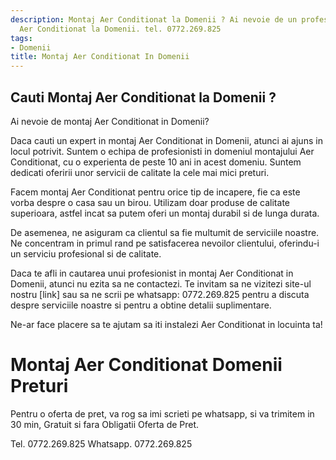 ```yaml
---
description: Montaj Aer Conditionat la Domenii ? Ai nevoie de un profesionist in Montaj
  Aer Conditionat la Domenii. tel. 0772.269.825
tags:
- Domenii
title: Montaj Aer Conditionat In Domenii
---
```



## Cauti Montaj Aer Conditionat la Domenii ?

Ai nevoie de montaj Aer Conditionat in Domenii? 

Daca cauti un expert in montaj Aer Conditionat in Domenii, atunci ai ajuns in locul potrivit. Suntem o echipa de profesionisti in domeniul montajului Aer Conditionat, cu o experienta de peste 10 ani in acest domeniu. Suntem dedicati oferirii unor servicii de calitate la cele mai mici preturi. 

Facem montaj Aer Conditionat pentru orice tip de incapere, fie ca este vorba despre o casa sau un birou. Utilizam doar produse de calitate superioara, astfel incat sa putem oferi un montaj durabil si de lunga durata. 

De asemenea, ne asiguram ca clientul sa fie multumit de serviciile noastre. Ne concentram in primul rand pe satisfacerea nevoilor clientului, oferindu-i un serviciu profesional si de calitate. 

Daca te afli in cautarea unui profesionist in montaj Aer Conditionat in Domenii, atunci nu ezita sa ne contactezi. Te invitam sa ne vizitezi site-ul nostru [link] sau sa ne scrii pe whatsapp: 0772.269.825 pentru a discuta despre serviciile noastre si pentru a obtine detalii suplimentare. 

Ne-ar face placere sa te ajutam sa iti instalezi Aer Conditionat in locuinta ta!

# Montaj Aer Conditionat Domenii Preturi
Pentru o oferta de pret, va rog sa imi scrieti pe whatsapp, si va trimitem in 30 min, Gratuit si fara Obligatii Oferta de Pret.

Tel. 0772.269.825
Whatsapp. 0772.269.825